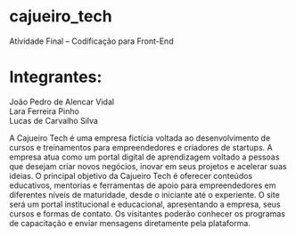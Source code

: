 # cajueiro_tech
Atividade Final – Codificação para Front-End  

# Integrantes:  
João Pedro de Alencar Vidal  
Lara Ferreira Pinho  
Lucas de Carvalho Silva  

A Cajueiro Tech é uma empresa fictícia voltada ao desenvolvimento de cursos 
e treinamentos para empreendedores e criadores de startups. A empresa 
atua como um portal digital de aprendizagem voltado a pessoas que desejam 
criar novos negócios, inovar em seus projetos e acelerar suas ideias.
O principal objetivo da Cajueiro Tech é oferecer conteúdos educativos, 
mentorias e ferramentas de apoio para empreendedores em diferentes 
níveis de maturidade, desde o iniciante até o experiente.
O site será um portal institucional e educacional, apresentando a empresa, 
seus cursos e formas de contato. Os visitantes poderão conhecer os programas 
de capacitação e enviar mensagens diretamente pela plataforma.
